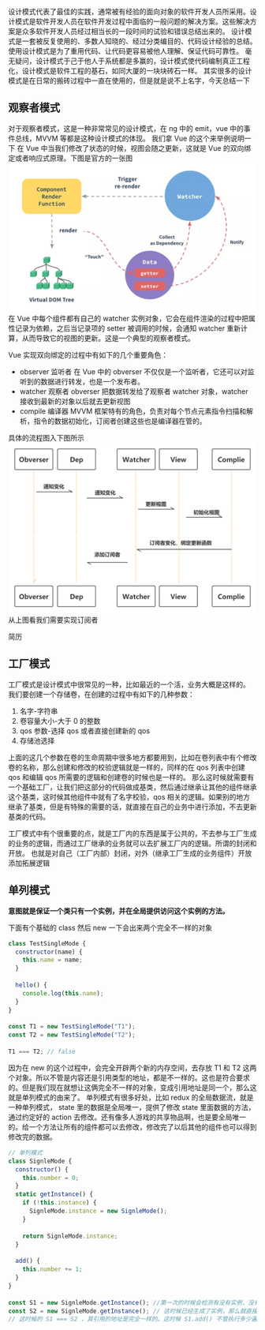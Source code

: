 设计模式代表了最佳的实践，通常被有经验的面向对象的软件开发人员所采用。设计模式是软件开发人员在软件开发过程中面临的一般问题的解决方案。这些解决方案是众多软件开发人员经过相当长的一段时间的试验和错误总结出来的。
设计模式是一套被反复使用的、多数人知晓的、经过分类编目的、代码设计经验的总结。使用设计模式是为了重用代码、让代码更容易被他人理解、保证代码可靠性。 毫无疑问，设计模式于己于他人于系统都是多赢的，设计模式使代码编制真正工程化，设计模式是软件工程的基石，如同大厦的一块块砖石一样。
其实很多的设计模式是在日常的搬砖过程中一直在使用的，但是就是说不上名字，今天总结一下

## 观察者模式

对于观察者模式，这是一种非常常见的设计模式，在 ng 中的 emit，vue 中的事件总线，MVVM 等都是这种设计模式的体现。
我们拿 Vue 的这个来举例说明一下
在 Vue 中当我们修改了状态的时候，视图会随之更新，这就是 Vue 的双向绑定或者响应式原理。下图是官方的一张图
![双向数据绑定](./../Image/Vue-data-bind.jpg)
在 Vue 中每个组件都有自己的 watcher 实例对象，它会在组件渲染的过程中把属性记录为依赖，之后当记录项的 setter 被调用的时候，会通知 watcher 重新计算，从而导致它的视图的更新。这是一个典型的观察者模式。

Vue 实现双向绑定的过程中有如下的几个重要角色：

- observer 监听者 在 Vue 中的 obverser 不仅仅是一个监听者，它还可以对监听到的数据进行转发，也是一个发布者。
- watcher 观察者 obverser 把数据转发给了观察者 watcher 对象，watcher 接收到最新的对象以后就去更新视图
- compile 编译器 MVVM 框架特有的角色，负责对每个节点元素指令扫描和解析，指令的数据初始化，订阅者创建这些也是编译器在管的。

具体的流程图入下图所示
![双向绑定流程图](./../Image/Vue%20双向绑定流程图.png)
从上图看我们需要实现订阅者

简历

## 工厂模式

工厂模式是设计模式中很常见的一种，比如最近的一个活，业务大概是这样的。
我们要创建一个存储卷，在创建的过程中有如下的几种参数：

1. 名字-字符串
2. 卷容量大小-大于 0 的整数
3. qos 参数-选择 qos 或者直接创建新的 qos
4. 存储池选择

上面的这几个参数在卷的生命周期中很多地方都要用到，比如在卷列表中有个修改卷的名称，那么创建和修改的校验逻辑就是一样的，同样的在 qos 列表中创建 qos 和编辑 qos 所需要的逻辑和创建卷的时候也是一样的。
那么这时候就需要有一个基础工厂，让我们把这部分的代码做成基类，然后通过继承让其他的组件继承这个基类，这时候其他组件中就有了名字校验，qos 相关的逻辑。如果别的地方继承了基类，但是有特殊的需要的话，就直接在自己的业务中进行添加，不去更新基类的代码。

工厂模式中有个很重要的点，就是工厂内的东西是属于公共的，不去参与工厂生成的业务的逻辑，而通过工厂继承的业务就可以去扩展工厂内的逻辑。所谓的封闭和开放。
也就是对自己（工厂内部）封闭，对外（继承工厂生成的业务组件）开放添加拓展逻辑

## 单列模式

**意图就是保证一个类只有一个实例，并在全局提供访问这个实例的方法。**

下面有个基础的 class 然后 new 一下会出来两个完全不一样的对象

```js
class TestSingleMode {
  constructor(name) {
    this.name = name;
  }

  hello() {
    console.log(this.name);
  }
}

const T1 = new TestSingleMode("T1");
const T2 = new TestSingleMode("T2");

T1 === T2; // false
```

因为在 new 的这个过程中，会完全开辟两个新的内存空间，去存放 T1 和 T2 这两个对象。所以不管是内容还是引用类型的地址，都是不一样的。这也是符合要求的。但是我们现在就想让这俩完全不一样的对象，变成引用地址是同一个，那么这就是单列模式的由来了。
单列模式有很多好处，比如 redux 的全局数据流，就是一种单列模式， state 里的数据是全局唯一，提供了修改 state 里面数据的方法，通过约定好的 action 去修改。还有像多人游戏的共享物品啊，也是要全局唯一的。给一个方法让所有的组件都可以去修改，修改完了以后其他的组件也可以得到修改完的数据。

```js
// 单列模式
class SignleMode {
  constructor() {
    this.number = 0;
  }
  static getInstance() {
    if (!this.instance) {
      SignleMode.instance = new SignleMode();
    }

    return SignleMode.instance;
  }

  add() {
    this.number += 1;
  }
}

const S1 = new SignleMode.getInstance(); //第一次的时候会检测有没有实例，没有的话就生成实例
const S2 = new SignleMode.getInstance(); // 这时候已经生成了实例，那么就直接使用这个实例，不再继续生成
// 这时候的 S1 === S2 ，其引用的地址是完全一样的。这时候 S1.add() 不管执行多少遍， S1.number === S2.number
```
